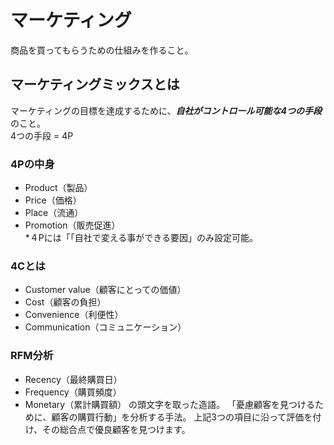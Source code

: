 # マーケティング
商品を買ってもらうための仕組みを作ること。

## マーケティングミックスとは
マーケティングの目標を達成するために、***自社がコントロール可能な4つの手段***のこと。<br>
4つの手段 = 4P<br>

### 4Pの中身
- Product（製品）
- Price（価格）
- Place（流通）
- Promotion（販売促進）<br>
*４Pには「「自社で変える事ができる要因」のみ設定可能。

### 4Cとは
- Customer value（顧客にとっての価値）
- Cost（顧客の負担）
- Convenience（利便性）
- Communication（コミュニケーション）

### RFM分析
- Recency（最終購買日）
- Frequency（購買頻度）
- Monetary（累計購買額）
の頭文字を取った造語。
「憂慮顧客を見つけるために、顧客の購買行動」を分析する手法。
上記3つの項目に沿って評価を付け、その総合点で優良顧客を見つけます。

